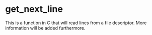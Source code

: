 # get_next_line
This is a function in C that will read lines from a file descriptor. More information will be added furthermore.
